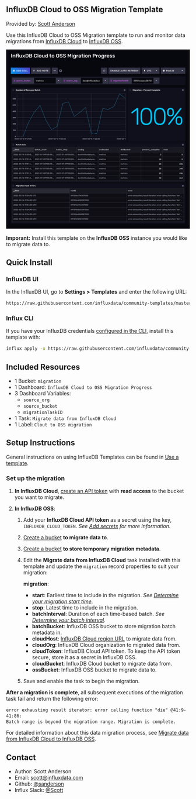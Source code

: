 ## InfluxDB Cloud to OSS Migration Template

Provided by: [Scott Anderson](https://github.com/sanderson/)

Use this InfluxDB Cloud to OSS Migration template to run and monitor data
migrations from [InfluxDB Cloud]() to [InfluxDB OSS]().

![InfluxDB Cloud to OSS Migration Dashboard Screenshot](img/migration-dashboard.png)

**Imporant:** Install this template on the **InfluxDB OSS** instance you would
like to migrate data to.

## Quick Install

### InfluxDB UI

In the InfluxDB UI, go to **Settings > Templates** and enter the following URL:

```sh
https://raw.githubusercontent.com/influxdata/community-templates/master/influxdb-cloud-oss-migration/migration.yml
```

### Influx CLI

If you have your InfluxDB credentials [configured in the CLI](https://docs.influxdata.com/influxdb/latest/reference/cli/influx/config/), install this template with:

```sh
influx apply -u https://raw.githubusercontent.com/influxdata/community-templates/master/influxdb-cloud-oss-migration/migration.yml
```

## Included Resources

- 1 Bucket: `migration`
- 1 Dashboard: `InfluxDB Cloud to OSS Migration Progress`
- 3 Dashboard Variables:
  - `source_org`
  - `source_bucket`
  - `migrationTaskID`
- 1 Task: `Migrate data from InfluxDB Cloud`
- 1 Label: `Clout to OSS migration`

## Setup Instructions

General instructions on using InfluxDB Templates can be found in [Use a template](../docs/use_a_template.md).

### Set up the migration

1.  **In InfluxDB Cloud**, [create an API token](https://docs.influxdata.com/influxdb/cloud/security/tokens/create-token/)
        with **read access** to the bucket you want to migrate.

2.  **In InfluxDB OSS**:
    1.  Add your **InfluxDB Cloud API token** as a secret using the key,
        `INFLUXDB_CLOUD_TOKEN`.
        _See [Add secrets](https://docs.influxdata.com/influxdb/latest/security/secrets/add/) for more information._
    2.  [Create a bucket](https://docs.influxdata.com/influxdb/latest/organizations/buckets/create-bucket/)
        **to migrate data to**.
    3.  [Create a bucket](https://docs.influxdata.com/influxdb/latest/organizations/buckets/create-bucket/)
        **to store temporary migration metadata**.
    4.  Edit the **Migrate data from InfluxDB Cloud** task installed with this
        template and update the `migration` record properties to suit your migration:

        **migration**:        
        - **start**: Earliest time to include in the migration.
          _See [Determine your migration start time](https://docs.influxdata.com/influxdb/latest/write-data/migrate-cloud-to-oss/#determine-your-migration-start-time)._
        - **stop**: Latest time to include in the migration.
        - **batchInterval**: Duration of each time-based batch.
          _See [Determine your batch interval](https://docs.influxdata.com/influxdb/latest/write-data/migrate-cloud-to-oss/#determine-your-batch-interval)._
        - **batchBucket**: InfluxDB OSS bucket to store migration batch metadata in.
        - **cloudHost**: [InfluxDB Cloud region URL](https://docs.influxdata.com/influxdb/cloud/reference/regions)
          to migrate data from.
        - **cloudOrg**: InfluxDB Cloud organization to migrated data from.
        - **cloudToken**: InfluxDB Cloud API token. To keep the API token secure, store
          it as a secret in InfluxDB OSS.
        - **cloudBucket**: InfluxDB Cloud bucket to migrate data from.
        - **ossBucket**: InfluxDB OSS bucket to migrate data to.
    
    5. Save and enable the task to begin the migration.

**After a migration is complete**, all subsequent executions of the migration
task fail and return the following error:

```
error exhausting result iterator: error calling function "die" @41:9-41:86:
Batch range is beyond the migration range. Migration is complete.
```

For detailed information about this data migration process, see
[Migrate data from InfluxDB Cloud to InfluxDB OSS](https://docs.influxdata.com/influxdb/latest/write-data/migrate-cloud-to-oss/).

## Contact

- Author: Scott Anderson
- Email: scott@influxdata.com
- Github: [@sanderson](https://github.com/sanderson)
- Influx Slack: [@Scott](https://influxdata.com/slack)
